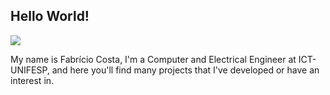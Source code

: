 ## Hello World!

[![](https://img.shields.io/badge/-LinkedIn-blue?style=flat-square&logo=Linkedin&logoColor=white&link=)](https://www.linkedin.com/in/fabriciocostasouza/)

My name is Fabrício Costa, I'm a Computer and Electrical Engineer at ICT-UNIFESP, and here you'll find many projects that I've developed or have an interest in.
